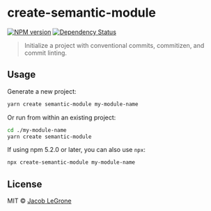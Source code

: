 # create-semantic-module

[![NPM version][npm-image]][npm-url]
[![Dependency Status][daviddm-image]][daviddm-url]

> Initialize a project with conventional commits, commitizen, and commit linting.

## Usage

Generate a new project:

```bash
yarn create semantic-module my-module-name
```

Or run from within an existing project:

```bash
cd ./my-module-name
yarn create semantic-module
```

If using npm 5.2.0 or later, you can also use `npx`:
```bash
npx create-semantic-module my-module-name
```

## License

MIT © [Jacob LeGrone](https://jacoblegrone.com)


[npm-image]: https://badge.fury.io/js/create-semantic-module.svg
[npm-url]: https://npmjs.org/package/create-semantic-module
[daviddm-image]: https://david-dm.org/jlegrone/create-semantic-module.svg?path=packages/create-semantic-module&theme=shields.io
[daviddm-url]: https://david-dm.org/jlegrone/create-semantic-module?path=packages/create-semantic-module